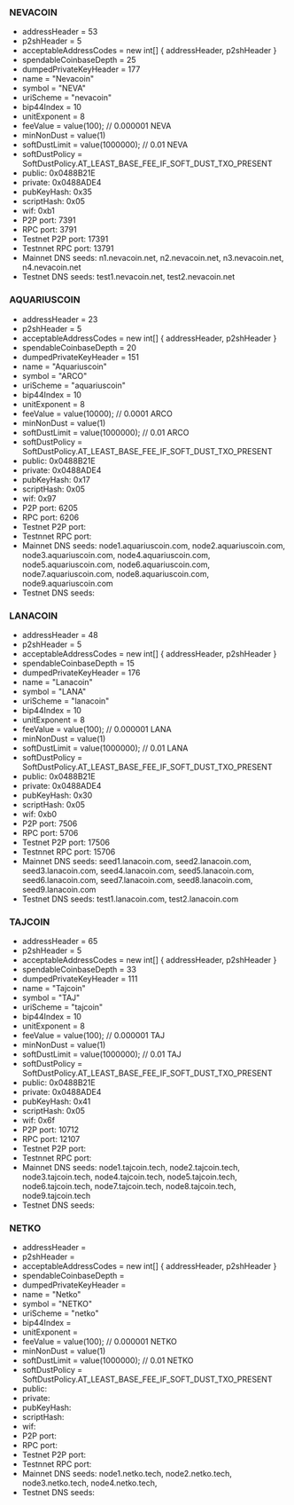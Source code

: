 ### NEVACOIN

* addressHeader = 53
* p2shHeader = 5
* acceptableAddressCodes = new int[] { addressHeader, p2shHeader }
* spendableCoinbaseDepth = 25
* dumpedPrivateKeyHeader = 177
* name = "Nevacoin"
* symbol = "NEVA"
* uriScheme = "nevacoin"
* bip44Index = 10
* unitExponent = 8
* feeValue = value(100); // 0.000001 NEVA
* minNonDust = value(1)
* softDustLimit = value(1000000); // 0.01 NEVA
* softDustPolicy = SoftDustPolicy.AT_LEAST_BASE_FEE_IF_SOFT_DUST_TXO_PRESENT
* public: 0x0488B21E
* private: 0x0488ADE4
* pubKeyHash: 0x35
* scriptHash: 0x05
* wif: 0xb1
* P2P port: 7391
* RPC port: 3791
* Testnet P2P port: 17391
* Testnnet RPC port: 13791
* Mainnet DNS seeds: n1.nevacoin.net, n2.nevacoin.net, n3.nevacoin.net, n4.nevacoin.net
* Testnet DNS seeds: test1.nevacoin.net, test2.nevacoin.net


### AQUARIUSCOIN

* addressHeader = 23
* p2shHeader = 5
* acceptableAddressCodes = new int[] { addressHeader, p2shHeader }
* spendableCoinbaseDepth = 20
* dumpedPrivateKeyHeader = 151
* name = "Aquariuscoin"
* symbol = "ARCO"
* uriScheme = "aquariuscoin"
* bip44Index = 10
* unitExponent = 8
* feeValue = value(10000); // 0.0001 ARCO
* minNonDust = value(1)
* softDustLimit = value(1000000); // 0.01 ARCO
* softDustPolicy = SoftDustPolicy.AT_LEAST_BASE_FEE_IF_SOFT_DUST_TXO_PRESENT
* public: 0x0488B21E
* private: 0x0488ADE4
* pubKeyHash: 0x17
* scriptHash: 0x05
* wif: 0x97
* P2P port: 6205
* RPC port: 6206
* Testnet P2P port:
* Testnnet RPC port: 
* Mainnet DNS seeds: node1.aquariuscoin.com, node2.aquariuscoin.com, node3.aquariuscoin.com, node4.aquariuscoin.com, node5.aquariuscoin.com, node6.aquariuscoin.com, node7.aquariuscoin.com, node8.aquariuscoin.com, node9.aquariuscoin.com 
* Testnet DNS seeds:


### LANACOIN

* addressHeader = 48
* p2shHeader = 5
* acceptableAddressCodes = new int[] { addressHeader, p2shHeader }
* spendableCoinbaseDepth = 15
* dumpedPrivateKeyHeader = 176
* name = "Lanacoin"
* symbol = "LANA"
* uriScheme = "lanacoin"
* bip44Index = 10
* unitExponent = 8
* feeValue = value(100); // 0.000001 LANA
* minNonDust = value(1)
* softDustLimit = value(1000000); // 0.01 LANA
* softDustPolicy = SoftDustPolicy.AT_LEAST_BASE_FEE_IF_SOFT_DUST_TXO_PRESENT
* public: 0x0488B21E
* private: 0x0488ADE4
* pubKeyHash: 0x30
* scriptHash: 0x05
* wif: 0xb0
* P2P port: 7506
* RPC port: 5706 
* Testnet P2P port: 17506
* Testnnet RPC port: 15706
* Mainnet DNS seeds: seed1.lanacoin.com, seed2.lanacoin.com, seed3.lanacoin.com, seed4.lanacoin.com, seed5.lanacoin.com, seed6.lanacoin.com, seed7.lanacoin.com, seed8.lanacoin.com, seed9.lanacoin.com
* Testnet DNS seeds: test1.lanacoin.com, test2.lanacoin.com

### TAJCOIN

* addressHeader = 65
* p2shHeader = 5
* acceptableAddressCodes = new int[] { addressHeader, p2shHeader }
* spendableCoinbaseDepth = 33
* dumpedPrivateKeyHeader = 111
* name = "Tajcoin"
* symbol = "TAJ"
* uriScheme = "tajcoin"
* bip44Index = 10
* unitExponent = 8
* feeValue = value(100); // 0.000001 TAJ
* minNonDust = value(1)
* softDustLimit = value(1000000); // 0.01 TAJ
* softDustPolicy = SoftDustPolicy.AT_LEAST_BASE_FEE_IF_SOFT_DUST_TXO_PRESENT
* public: 0x0488B21E
* private: 0x0488ADE4
* pubKeyHash: 0x41
* scriptHash: 0x05
* wif: 0x6f
* P2P port: 10712
* RPC port: 12107
* Testnet P2P port:
* Testnnet RPC port: 
* Mainnet DNS seeds: node1.tajcoin.tech, node2.tajcoin.tech, node3.tajcoin.tech, node4.tajcoin.tech, node5.tajcoin.tech, node6.tajcoin.tech, node7.tajcoin.tech, node8.tajcoin.tech, node9.tajcoin.tech
* Testnet DNS seeds:

### NETKO

* addressHeader = 
* p2shHeader =
* acceptableAddressCodes = new int[] { addressHeader, p2shHeader }
* spendableCoinbaseDepth = 
* dumpedPrivateKeyHeader = 
* name = "Netko"
* symbol = "NETKO"
* uriScheme = "netko"
* bip44Index = 
* unitExponent =
* feeValue = value(100); // 0.000001 NETKO
* minNonDust = value(1)
* softDustLimit = value(1000000); // 0.01 NETKO
* softDustPolicy = SoftDustPolicy.AT_LEAST_BASE_FEE_IF_SOFT_DUST_TXO_PRESENT
* public: 
* private: 
* pubKeyHash: 
* scriptHash: 
* wif: 
* P2P port: 
* RPC port: 
* Testnet P2P port: 
* Testnnet RPC port: 
* Mainnet DNS seeds: node1.netko.tech, node2.netko.tech, node3.netko.tech, node4.netko.tech,
* Testnet DNS seeds: 




